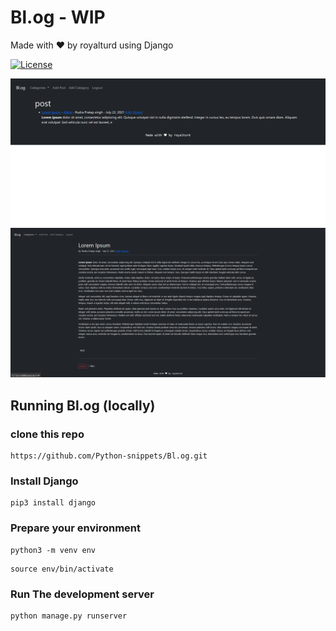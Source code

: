 # Bl.og - WIP

Made with ❤  by royalturd using Django 

<a href="#license"><img src="https://img.shields.io/badge/License-GPL_v3-blue" alt="License"></a>

<img src="https://github.com/Python-snippets/Bl.og/blob/master/screenshots/Screenshot%202021-08-04%20044809.png">

<img src="https://github.com/Python-snippets/Bl.og/blob/master/screenshots/Screenshot%202021-08-04%20045057.png"> 

## Running Bl.og (locally)
### clone this repo 
```
https://github.com/Python-snippets/Bl.og.git
```

### Install Django 
```
pip3 install django
```

### Prepare your environment
```
python3 -m venv env
```

``` 
source env/bin/activate
```

### Run The development server
```
python manage.py runserver
```

